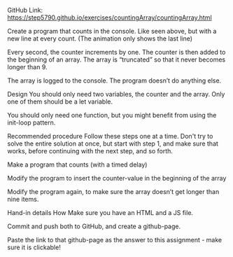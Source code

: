 GitHub Link: https://step5790.github.io/exercises/countingArray/countingArray.html


Create a program that counts in the console. Like seen above, but with a new line at every count. (The animation only shows the last line) 

Every second, the counter increments by one. The counter is then added to the beginning of an array. The array is “truncated” so that it never becomes longer than 9.

The array is logged to the console. The program doesn’t do anything else. 

Design
You should only need two variables, the counter and the array. Only one of them should be a let variable.

You should only need one function, but you might benefit from using the init-loop pattern.

Recommended procedure
Follow these steps one at a time. Don't try to solve the entire solution at once, but start with step 1, and make sure that works, before continuing with the next step, and so forth.

Make a program that counts (with a timed delay)

Modify the program to insert the counter-value in the beginning of the array

Modify the program again, to make sure the array doesn’t get longer than nine items.

Hand-in details
How
Make sure you have an HTML and a JS file.

Commit and push both to GitHub, and create a github-page.

Paste the link to that github-page as the answer to this assignment - make sure it is clickable!

